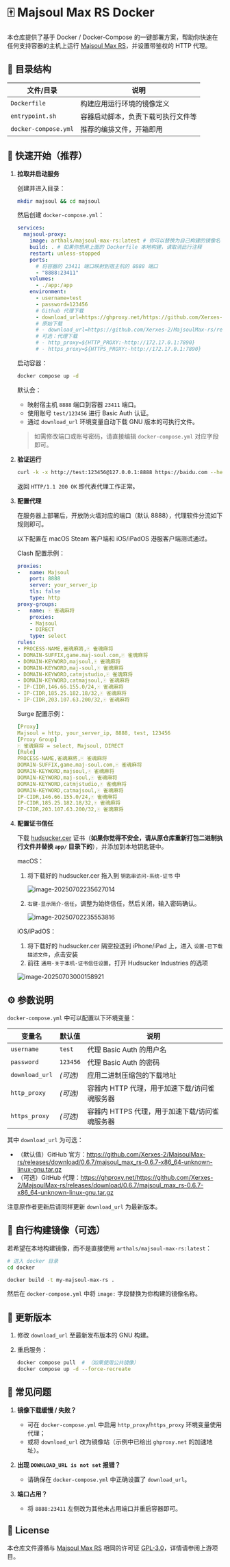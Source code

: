 # 🀄 Majsoul Max RS Docker

本仓库提供了基于 Docker / Docker-Compose 的一键部署方案，帮助你快速在任何支持容器的主机上运行 [Majsoul Max RS](https://github.com/Xerxes-2/MajsoulMax-rs)，并设置带鉴权的 HTTP 代理。

## 📂 目录结构

| 文件/目录            | 说明                               |
| -------------------- | ---------------------------------- |
| `Dockerfile`         | 构建应用运行环境的镜像定义         |
| `entrypoint.sh`      | 容器启动脚本，负责下载可执行文件等 |
| `docker-compose.yml` | 推荐的编排文件，开箱即用           |

## 🚀 快速开始（推荐）

1. **拉取并启动服务**

   创建并进入目录：

   ```bash   
   mkdir majsoul && cd majsoul
   ```

   然后创建 `docker-compose.yml`：

   ```yaml
   services:
     majsoul-proxy:
       image: arthals/majsoul-max-rs:latest # 你可以替换为自己构建的镜像名
       build: . # 如果你想用上面的 Dockerfile 本地构建，请取消此行注释
       restart: unless-stopped
       ports:
         # 将容器的 23411 端口映射到宿主机的 8888 端口
         - "8888:23411"
       volumes:
         - ./app:/app
       environment:
         - username=test
         - password=123456
         # Github 代理下载
         - download_url=https://ghproxy.net/https://github.com/Xerxes-2/MajsoulMax-rs/releases/download/0.6.7/majsoul_max_rs-0.6.7-x86_64-unknown-linux-gnu.tar.gz
         # 原始下载
         # - download_url=https://github.com/Xerxes-2/MajsoulMax-rs/releases/download/0.6.7/majsoul_max_rs-0.6.7-x86_64-unknown-linux-gnu.tar.gz
         # 可选：代理下载
         # - http_proxy=${HTTP_PROXY:-http://172.17.0.1:7890}
         # - https_proxy=${HTTPS_PROXY:-http://172.17.0.1:7890}
   ```
   
   启动容器：
   
   ```bash
   docker compose up -d
   ```
   
   默认会：
   
   * 映射宿主机 `8888` 端口到容器 `23411` 端口。
   * 使用账号 `test/123456` 进行 Basic Auth 认证。
   * 通过 `download_url` 环境变量自动下载 GNU 版本的可执行文件。

   > 如需修改端口或账号密码，请直接编辑 `docker-compose.yml` 对应字段即可。

3. **验证运行**

   ```bash
   curl -k -x http://test:123456@127.0.0.1:8888 https://baidu.com --head
   ```

   返回 `HTTP/1.1 200 OK` 即代表代理工作正常。

4. **配置代理**

   在服务器上部署后，开放防火墙对应的端口（默认 8888），代理软件分流如下规则即可。

   以下配置在 macOS Steam 客户端和 iOS/iPadOS 港服客户端测试通过。

   Clash 配置示例：

   ```yml
   proxies:
   -   name: Majsoul
       port: 8888
       server: your_server_ip
       tls: false
       type: http
   proxy-groups:
   -   name: 🀄 雀魂麻将
       proxies:
       - Majsoul
       - DIRECT
       type: select
   rules:
   - PROCESS-NAME,雀魂麻將,🀄 雀魂麻将
   - DOMAIN-SUFFIX,game.maj-soul.com,🀄 雀魂麻将
   - DOMAIN-KEYWORD,majsoul,🀄 雀魂麻将
   - DOMAIN-KEYWORD,maj-soul,🀄 雀魂麻将
   - DOMAIN-KEYWORD,catmjstudio,🀄 雀魂麻将
   - DOMAIN-KEYWORD,catmajsoul,🀄 雀魂麻将
   - IP-CIDR,146.66.155.0/24,🀄 雀魂麻将
   - IP-CIDR,185.25.182.18/32,🀄 雀魂麻将
   - IP-CIDR,203.107.63.200/32,🀄 雀魂麻将
   ```

   Surge 配置示例：

   ```yml
   [Proxy]
   Majsoul = http, your_server_ip, 8888, test, 123456
   [Proxy Group]
   🀄 雀魂麻将 = select, Majsoul, DIRECT
   [Rule]
   PROCESS-NAME,雀魂麻將,🀄 雀魂麻将
   DOMAIN-SUFFIX,game.maj-soul.com,🀄 雀魂麻将
   DOMAIN-KEYWORD,majsoul,🀄 雀魂麻将
   DOMAIN-KEYWORD,maj-soul,🀄 雀魂麻将
   DOMAIN-KEYWORD,catmjstudio,🀄 雀魂麻将
   DOMAIN-KEYWORD,catmajsoul,🀄 雀魂麻将
   IP-CIDR,146.66.155.0/24,🀄 雀魂麻将
   IP-CIDR,185.25.182.18/32,🀄 雀魂麻将
   IP-CIDR,203.107.63.200/32,🀄 雀魂麻将
   ```

5. **配置证书信任**

   下载 [hudsucker.cer](https://github.com/omjadas/hudsucker/blob/main/examples/ca/hudsucker.cer) 证书（**如果你觉得不安全，请从原仓库重新打包二进制执行文件并替换 `app/` 目录下的**），并添加到本地钥匙链中。

   macOS：

   1. 将下载好的 hudsucker.cer 拖入到 `钥匙串访问-系统-证书` 中

      ![image-20250702235627014](./README.assets/image-20250702235627014.png)

   2. `右键-显示简介-信任`，调整为始终信任，然后关闭，输入密码确认。

      ![image-20250702235553816](./README.assets/image-20250702235553816.png)

   iOS/iPadOS：

   1. 将下载好的 hudsucker.cer 隔空投送到 iPhone/iPad 上，进入 `设置-已下载描述文件`，点击安装
   2. 前往 `通用-关于本机-证书信任设置`，打开 Hudsucker Industries 的选项

   ![image-20250703000158921](./README.assets/image-20250703000158921.png)

## ⚙️ 参数说明

`docker-compose.yml` 中可以配置以下环境变量：

| 变量名         | 默认值   | 说明                            |
| -------------- | -------- | ------------------------------- |
| `username`     | `test`   | 代理 Basic Auth 的用户名        |
| `password`     | `123456` | 代理 Basic Auth 的密码          |
| `download_url` | _(可选)_ | 应用二进制压缩包的下载地址      |
| `http_proxy`   | _(可选)_ | 容器内 HTTP 代理，用于加速下载/访问雀魂服务器  |
| `https_proxy`  | _(可选)_ | 容器内 HTTPS 代理，用于加速下载/访问雀魂服务器 |

其中 `download_url` 为可选：

- （默认值）GitHub 官方：https://github.com/Xerxes-2/MajsoulMax-rs/releases/download/0.6.7/majsoul_max_rs-0.6.7-x86_64-unknown-linux-gnu.tar.gz
- （可选）GitHub 代理：https://ghproxy.net/https://github.com/Xerxes-2/MajsoulMax-rs/releases/download/0.6.7/majsoul_max_rs-0.6.7-x86_64-unknown-linux-gnu.tar.gz

注意原作者更新后请同样更新 `download_url` 为最新版本。

## 🐳 自行构建镜像（可选）

若希望在本地构建镜像，而不是直接使用 `arthals/majsoul-max-rs:latest`：

```bash
# 进入 docker 目录
cd docker

docker build -t my-majsoul-max-rs .
```

然后在 `docker-compose.yml` 中将 `image:` 字段替换为你构建的镜像名称。

## 🔄 更新版本

1. 修改 `download_url` 至最新发布版本的 GNU 构建。

2. 重启服务：

   ```bash
   docker compose pull  # （如果使用公共镜像）
   docker compose up -d --force-recreate
   ```

## 🙋 常见问题

1. **镜像下载缓慢 / 失败？**  
   - 可在 `docker-compose.yml` 中启用 `http_proxy`/`https_proxy` 环境变量使用代理；  
   - 或将 `download_url` 改为镜像站（示例中已给出 `ghproxy.net` 的加速地址）。

2. **出现 `DOWNLOAD_URL is not set` 报错？**  
   - 请确保在 `docker-compose.yml` 中正确设置了 `download_url`。

3. **端口占用？**  
   - 将 `8888:23411` 左侧改为其他未占用端口并重启容器即可。

## 📜 License

本仓库文件遵循与 [Majsoul Max RS](https://github.com/Xerxes-2/MajsoulMax-rs) 相同的许可证 [GPL-3.0](https://github.com/Xerxes-2/MajsoulMax-rs/blob/main/LICENSE)，详情请参阅上游项目。 